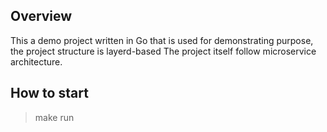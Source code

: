 ## Overview 
This a demo project written in Go that is used for demonstrating purpose, the project structure is layerd-based
The project itself follow microservice architecture.


## How to start 
> make run
